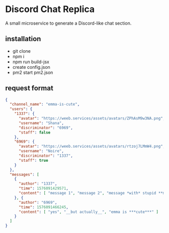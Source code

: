 # Discord Chat Replica

A small microservice to generate a Discord-like chat section.

## installation

 - git clone
 - npm i
 - npm run build-jsx
 - create config.json
 - pm2 start pm2.json

## request format

```json
{
  "channel_name": "emma-is-cute",
  "users": {
    "1337": {
      "avatar": "https://weeb.services/assets/avatars/ZPhAsM9w3NA.png",
      "username": "Shana",
      "discriminator": "6969",
      "staff": false
    },
    "6969": {
      "avatar": "https://weeb.services/assets/avatars/rtzoj7LMmW4.png",
      "username": "Noire",
      "discriminator": "1337",
      "staff": true
    }
  },
  "messages": [
    {
      "author": "1337",
      "time": 1576091429571,
      "content": [ "message 1", "message 2", "message *with* stupid **markdown**" ]
    }, {
      "author": "6969",
      "time": 1576091466245,
      "content": [ "yes", "__but actually__", "emma is ***cute***" ]
    }
  ]
}
```

